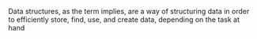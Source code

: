 Data structures, as the term implies, are a way of structuring data in order to efficiently store, find, use, and create data, depending on the task at hand
